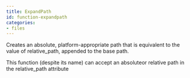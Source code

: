 ```yaml
---
title: ExpandPath
id: function-expandpath
categories:
- files
---
```


Creates an absolute, platform-appropriate path that is equivalent to the value of relative_path, appended to the base  path.

This function (despite its name) can accept an absoluteor relative path in the relative_path attribute
